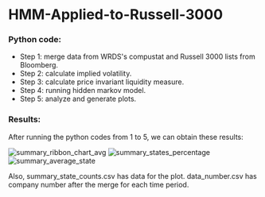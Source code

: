 # HMM-Applied-to-Russell-3000
### Python code:
- Step 1: merge data from WRDS's compustat and Russell 3000 lists from Bloomberg.
- Step 2: calculate implied volatility.
- Step 3: calculate price invariant liquidity measure.
- Step 4: running hidden markov model.
- Step 5: analyze and generate plots. 

### Results:
After running the python codes from 1 to 5, we can obtain these results:

![summary_ribbon_chart_avg](https://user-images.githubusercontent.com/51311870/155237952-74570521-a9b2-4b51-847c-e83b0fce9a02.png)
![summary_states_percentage](https://user-images.githubusercontent.com/51311870/155237967-2360dc13-42ee-4fb6-a76e-7c86e7d20035.png)
![summary_average_state](https://user-images.githubusercontent.com/51311870/155237979-9e3729d4-658e-4225-8be6-3b0b225e2937.png)

Also, summary_state_counts.csv has data for the plot. data_number.csv has company number after the merge for each time period. 
